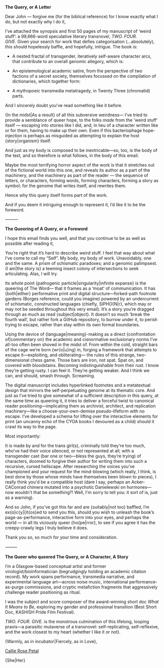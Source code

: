 
**The Query, or A Letter**

  
Dear John — forgive me (for the biblical reference) for I know exactly what I do, but not exactly why I do it,

  

I’ve attached the synopsis and first 50 pages of my manuscript of ‘weird stuff’: a 99,666-word speculative literary transnovel, _TWO. FOUR. GIVE._ Given your search for work that defies categorisation (…absolutely), this should hopelessly baffle, and hopefully, intrigue. The book is:

- A nested fractal of transgender, iteratively self-aware character arcs, that contribute to an overall genomic allegory, which is:

- An epistemological academic satire, from the perspective of two factions of a secret society, themselves focussed on the compilation of dictionaries, which together form:

- A mythopoeic transmedia metatragedy, in Twenty Three (chromatid) parts. 

  

And I sincerely doubt you’ve read something like it before.

  

  

{In the midst|As a result} of all this subversive weirdness— I’ve tried to provide a semblance of queer hope, to the folks _made_ from the 'weird stuff' itself — escaping into stories like I did, and, in lieu of a character written like or for them, having to make up their own. Even if this bacteriophage hope-injection is perhaps as misguided as attempting to explain the host {story|organism} itself. 

  

And just as my body is composed to be inextricable—so, too, is the body of the text, and so therefore is what follows, in the body of this email. 

Maybe the most terrifying horror aspect of the work is that it stretches out of the fictional world into this one, and reveals its author as a part of the machinery, and the machinery as part of the reader — the sequence of letters, or characters, forming words, forming characters, forming a story as symbol; for the genome that writes itself, and rewrites them.

Hence why this query itself forms part of the work. 

And if you deem it intriguing enough to represent it, I’d like it to be the foreword.

  

  

———

  

  

  

**The Queering of A Query, or a Foreword**

  

I hope this email finds you well, and that you continue to be as well as possible after reading it,

  

You’re right that it’s hard to describe weird stuff. I feel that way about what I’ve come to call my “Self”. My body, my body of work. Unavoidably, one and the same. A prism of schismatic paradoxes; and a genomic palimpsest. {I am|the story is} a teeming insect colony of intersections to seek articulating. Alas, I will try. 

  

Its whole point {pathogenic particle|singularity|infinite expanse} is the queering of The Word— that it frames as a ‘moat’ of communication. It has {both|either} performative print and digital structure—forked-path footnote gardens (Borges reference, could you imagine) powered by an undercurrent of schismatic, constructed languages (chiefly, SIPHO{N|r}, which may or may not be seeded throughout this very email). It’s a story you’re dragged through as much as read {subject|object}. It doesn’t so much ‘break the fourth wall’, but rather fork a GitHub repository, to burrow under it, to perish trying to escape, rather than stay within its own formal boundaries.

  

Using the device of {language|meaning}-making as a direct {confrontation of|commentary on} the academic and cisnormative exclusionary norms I’ve all-too often been shoved in the midst of. From within the cold, straight bars of the cage we’re born {wr{o|u}ng} in, forging a framework that attempts to escape it—exploiting, and obliterating— the rules of this strange, two-dimensional chess game. Those bars are iron, not spat. Spat on, and covered with bloodstains. Becoming indistinguishable from their rust. I know they’re getting rusty. I can feel it. They’re getting weaker. And I think we can, and should, smash through. Screaming. 

  

The digital manuscript includes hyperlinked footnotes and a metatextual design that mirrors the self-perpetuating genome at its thematic core. And just as I’ve tried to give somewhat of a sufficient description in this query, at the same time as queering it, it tries to deliver a forceful twist to canonical reader positioning—implicating them as archivist, architect, and replication machinery—like a choose-your-own-demise pseudo-lifeform with no escape. I’ve developed a schema for lifting over the interactive elements for print (an uncanny echo of the CYOA books I devoured as a child) should it crawl its way to the page.

  

Most importantly:

It is made by and for the trans girl(s), criminally told they're too much, who’ve had their voice silenced, or not represented at all; with a transgender cast (bar one or two—bless the guys, they’re trying) of characters, doomed to forgive their author for writing them into such a recursive, cursed hellscape. After researching the voices you’ve championed and your request for the mind-blowing (which really, I think, is best done by those whose minds have themselves been blown to pieces), I really think you'd be a compatible host (dare I say, perhaps an Acker-CAConrad chimera mutated into a psychotic Danielewski on hormones—now wouldn't that be something?! Well, I'm sorry to tell you: it sort of is, just as a warning).

  

  

And so John, if you’ve got this far and are {suitably|not too} baffled, I’m ex{o}c{y|i}t{os}ed to send you this, should you wish to unleash the book’s page-as-performance, interactive form into your eyes, and perhaps the world — in all its viciously queer {ho{pe|rror}, to see if you agree it has the creepy-crawly legs I truly believe it does.

  

Thank you so, so much for your time and consideration.

  

⸻

  

**The Queer who queered The Query, or A Character, A Story**

  

I’m a Glasgow-based conceptual artist and former virologist/bioinformatician (begrudgingly holding an academic citation record). My work spans performance, transmedia narrative, and experimental language art—across noise music, international performance-as-purge commissions, and cryptic metafiction fragments that aggressively challenge reader positioning as ritual.

  

I was the subject and score composer of the award-winning short doc _What It Means to Be_, exploring my gender and professional transition (Best Short Doc, KASHISH Pride Film Festival).

  

_TWO. FOUR. GIVE._ is the monstrous culmination of this lifelong, looping praxis—a parasitic mutaverse of a transnovel: self-replicating, self-reflexive, and the work closest to my heart (whether I like it or not).

  

{Warmly, as in incubator|Fiercely, as in Love},

  

[Callie Rose Petal](https://carpvs.com/)

{She|Her}